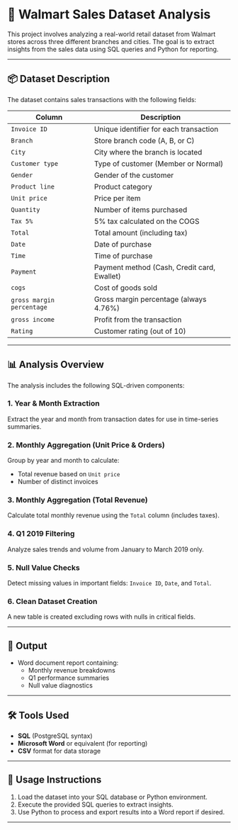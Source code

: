 # 🛒 Walmart Sales Dataset Analysis

This project involves analyzing a real-world retail dataset from Walmart stores across three different branches and cities. The goal is to extract insights from the sales data using SQL queries and Python for reporting.

---

## 📦 Dataset Description

The dataset contains sales transactions with the following fields:

| Column                  | Description                                            |
|-------------------------|--------------------------------------------------------|
| `Invoice ID`            | Unique identifier for each transaction                 |
| `Branch`                | Store branch code (A, B, or C)                         |
| `City`                  | City where the branch is located                       |
| `Customer type`         | Type of customer (Member or Normal)                   |
| `Gender`                | Gender of the customer                                 |
| `Product line`          | Product category                                       |
| `Unit price`            | Price per item                                         |
| `Quantity`              | Number of items purchased                              |
| `Tax 5%`                | 5% tax calculated on the COGS                          |
| `Total`                 | Total amount (including tax)                           |
| `Date`                  | Date of purchase                                       |
| `Time`                  | Time of purchase                                       |
| `Payment`               | Payment method (Cash, Credit card, Ewallet)           |
| `cogs`                  | Cost of goods sold                                     |
| `gross margin percentage` | Gross margin percentage (always 4.76%)              |
| `gross income`          | Profit from the transaction                            |
| `Rating`                | Customer rating (out of 10)                            |

---

## 📊 Analysis Overview

The analysis includes the following SQL-driven components:

### 1. Year & Month Extraction
Extract the year and month from transaction dates for use in time-series summaries.

### 2. Monthly Aggregation (Unit Price & Orders)
Group by year and month to calculate:
- Total revenue based on `Unit price`
- Number of distinct invoices

### 3. Monthly Aggregation (Total Revenue)
Calculate total monthly revenue using the `Total` column (includes taxes).

### 4. Q1 2019 Filtering
Analyze sales trends and volume from January to March 2019 only.

### 5. Null Value Checks
Detect missing values in important fields: `Invoice ID`, `Date`, and `Total`.

### 6. Clean Dataset Creation
A new table is created excluding rows with nulls in critical fields.

---

## 📁 Output

- Word document report containing:
  - Monthly revenue breakdowns
  - Q1 performance summaries
  - Null value diagnostics

---

## 🛠 Tools Used

- **SQL** (PostgreSQL syntax)
- **Microsoft Word** or equivalent (for reporting)
- **CSV** format for data storage

---

## 📌 Usage Instructions

1. Load the dataset into your SQL database or Python environment.
2. Execute the provided SQL queries to extract insights.
3. Use Python to process and export results into a Word report if desired.

---
